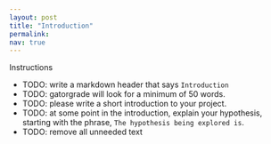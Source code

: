 ```yaml
---
layout: post
title: "Introduction"
permalink:
nav: true
---
```


Instructions

- TODO: write a markdown header that says `Introduction`
- TODO: gatorgrade will look for a minimum of 50 words.
- TODO: please write a short introduction to your project.
- TODO: at some point in the introduction, explain your
  hypothesis, starting with the phrase, `The hypothesis
  being explored is`.
- TODO: remove all unneeded text
